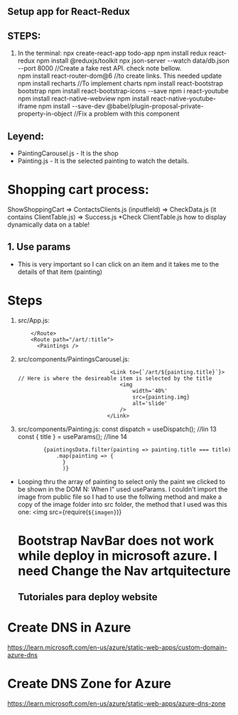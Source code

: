 ## Setup app for React-Redux

## STEPS:

1.  In the terminal:
    npx create-react-app todo-app
    npm install redux react-redux
    npm install @reduxjs/toolkit
    npx json-server --watch data/db.json --port 8000 //Create a fake rest API. check note bellow.  
    npm install react-router-dom@6 //to create links. This needed update
    npm install recharts //To implement charts
    npm install react-bootstrap bootstrap
    npm install react-bootstrap-icons --save
    npm i react-youtube
    npm install react-native-webview
    npm install react-native-youtube-iframe
    npm install --save-dev @babel/plugin-proposal-private-property-in-object //Fix a problem with this component

## Leyend:

- PaintingCarousel.js - It is the shop
- Painting.js - It is the selected painting to watch the details.

# Shopping cart process:

ShowShoppingCart => ContactsClients.js (inputfield) => CheckData.js (it contains ClientTable.js) => Success.js
\*Check ClientTable.js how to display dynamically data on a table!

## 1. Use params

- This is very important so I can click on an item and it takes me to the details of that item (painting)

# Steps

1.  src/App.js:

            </Route>
            <Route path="/art/:title">
              <Paintings />

2.  src/components/PaintingsCarousel.js:

                                     <Link to={`/art/${painting.title}`}> // Here is where the desireable item is selected by the title
                                        <img
                                            width='40%'
                                            src={painting.img}
                                            alt='slide'
                                        />
                                    </Link>

3.  src/components/Painting.js:
    const dispatch = useDispatch(); //lin 13
    const { title } = useParams(); //line 14

                {paintingsData.filter(painting => painting.title === title)
                    .map(painting => {
                      }
                      )}

- Looping thru the array of painting to select only the paint we clicked to be shown in the DOM
  N: When I" used useParams. I couldn't import the image from public file so I had to use the follwing method and make a copy of the image folder into src folder, the method that I used was this one:
  <img src={require(`${imagen}`)}



  # Bootstrap NavBar does not work while deploy in microsoft azure. I need Change the Nav artquitecture

  ## Tutoriales para deploy website

# Create DNS in Azure

https://learn.microsoft.com/en-us/azure/static-web-apps/custom-domain-azure-dns

# Create DNS Zone for Azure
https://learn.microsoft.com/en-us/azure/static-web-apps/azure-dns-zone


